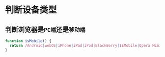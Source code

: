 # 判断设备类型
## 判断浏览器是`PC端`还是`移动端`
```javascript
function isMobile() {
  return /Android|webOS|iPhone|iPad|iPod|BlackBerry|IEMobile|Opera Mini/i.test(navigator.userAgent)
}
```